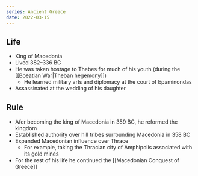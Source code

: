 ```yaml
---
series: Ancient Greece 
date: 2022-03-15
---
```


## Life
- King of Macedonia
- Lived 382–336 BC
- He was taken hostage to Thebes for much of his youth (during the [[Boeatian War|Theban hegemony]])
	- He learned military arts and diplomacy at the court of Epaminondas
- Assassinated at the wedding of his daughter
## Rule
- Afer becoming the king of Macedonia in 359 BC, he reformed the kingdom
- Established authority over hill tribes surrounding Macedonia in 358 BC
- Expanded Macedonian influence over Thrace
	- For example, taking the Thracian city of Amphipolis associated with its gold mines
- For the rest of his life he continued the [[Macedonian Conquest of Greece]]